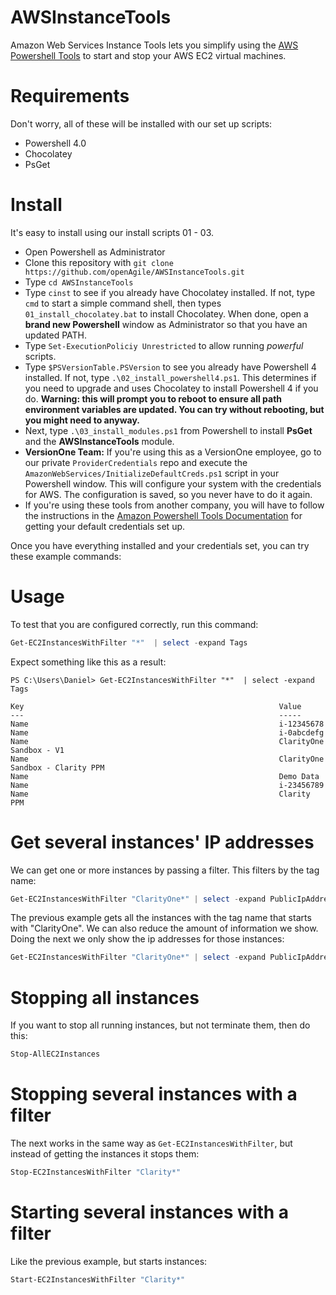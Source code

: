 # AWSInstanceTools

Amazon Web Services Instance Tools lets you simplify using the [AWS Powershell Tools](http://docs.aws.amazon.com/powershell/latest/userguide/pstools-getting-set-up.html) to start and stop your AWS EC2 virtual machines.

# Requirements

Don't worry, all of these will be installed with our set up scripts:

* Powershell 4.0
* Chocolatey
* PsGet

# Install

It's easy to install using our install scripts 01 - 03. 

* Open Powershell as Administrator
* Clone this repository with `git clone https://github.com/openAgile/AWSInstanceTools.git`
* Type `cd AWSInstanceTools`
* Type `cinst` to see if you already have Chocolatey installed. If not, type `cmd` to start a simple command shell, then types `01_install_chocolatey.bat` to install Chocolatey. When done, open a **brand new Powershell** window as Administrator so that you have an updated PATH.
* Type `Set-ExecutionPoliciy Unrestricted` to allow running *powerful* scripts.
* Type `$PSVersionTable.PSVersion` to see you already have Powershell 4 installed. If not, type `.\02_install_powershell4.ps1`. This determines if you need to upgrade and uses Chocolatey to install Powershell 4 if you do. **Warning: this will prompt you to reboot to ensure all path environment variables are updated. You can try without rebooting, but you might need to anyway.**
* Next, type `.\03_install_modules.ps1` from Powershell to install **PsGet** and the **AWSInstanceTools** module.
* **VersionOne Team:** If you're using this as a VersionOne employee, go to our private `ProviderCredentials` repo and execute the `AmazonWebServices/InitializeDefaultCreds.ps1` script in your Powershell window. This will configure your system with the credentials for AWS. The configuration is saved, so you never have to do it again.
* If you're using these tools from another company, you will have to follow the instructions in the [Amazon Powershell Tools Documentation](http://docs.aws.amazon.com/powershell/latest/userguide/pstools-getting-set-up.html) for getting your default credentials set up.

Once you have everything installed and your credentials set, you can try these example commands:

# Usage

To test that you are configured correctly, run this command:

```powershell
Get-EC2InstancesWithFilter "*"  | select -expand Tags
```

Expect something like this as a result:

```
PS C:\Users\Daniel> Get-EC2InstancesWithFilter "*"  | select -expand Tags

Key                                                         Value
---                                                         -----
Name                                                        i-12345678
Name                                                        i-0abcdefg
Name                                                        ClarityOne Sandbox - V1
Name                                                        ClarityOne Sandbox - Clarity PPM
Name                                                        Demo Data
Name                                                        i-23456789
Name                                                        Clarity PPM
```


# Get several instances' IP addresses
We can get one or more instances by passing a filter. This filters by the tag name:

```powershell
Get-EC2InstancesWithFilter "ClarityOne*" | select -expand PublicIpAddress
```

The previous example gets all the instances with the tag name that starts with "ClarityOne".
We can also reduce the amount of information we show. Doing the next we only show the ip addresses for those instances:

```powershell
Get-EC2InstancesWithFilter "ClarityOne*" | select -expand PublicIpAddress
```

# Stopping all instances
If you want to stop all running instances, but not terminate them, then do this:

```powershell
Stop-AllEC2Instances
```

# Stopping several instances with a filter
The next works in the same way as `Get-EC2InstancesWithFilter`, but instead of getting the instances it stops them:

```powershell
Stop-EC2InstancesWithFilter "Clarity*"
```

# Starting several instances with a filter 
Like the previous example, but starts instances:

```powershell
Start-EC2InstancesWithFilter "Clarity*"
```
